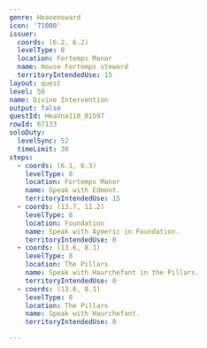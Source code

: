 ```yaml
---
genre: Heavensward
icon: '71000'
issuer:
  coords: (6.2, 6.2)
  levelType: 8
  location: Fortemps Manor
  name: House Fortemps steward
  territoryIntendedUse: 15
layout: quest
level: 50
name: Divine Intervention
output: false
questId: HeaVna118_01597
rowId: 67133
soloDuty:
  levelSync: 52
  timeLimit: 30
steps:
  - coords: (6.1, 6.3)
    levelType: 8
    location: Fortemps Manor
    name: Speak with Edmont.
    territoryIntendedUse: 15
  - coords: (13.7, 11.2)
    levelType: 8
    location: Foundation
    name: Speak with Aymeric in Foundation.
    territoryIntendedUse: 0
  - coords: (13.6, 8.1)
    levelType: 8
    location: The Pillars
    name: Speak with Haurchefant in the Pillars.
    territoryIntendedUse: 0
  - coords: (13.6, 8.1)
    levelType: 8
    location: The Pillars
    name: Speak with Haurchefant.
    territoryIntendedUse: 0

---
```

